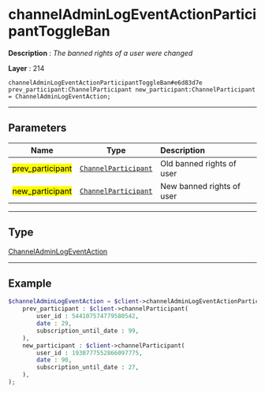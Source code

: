 # channelAdminLogEventActionParticipantToggleBan

**Description** : *The banned rights of a user were changed*

**Layer** : 214

```tl
channelAdminLogEventActionParticipantToggleBan#e6d83d7e prev_participant:ChannelParticipant new_participant:ChannelParticipant = ChannelAdminLogEventAction;
```

---

## Parameters

| Name | Type | Description |
| :---: | :---: | :--- |
| <mark>prev_participant</mark> | [`ChannelParticipant`](type/ChannelParticipant) | Old banned rights of user |
| <mark>new_participant</mark> | [`ChannelParticipant`](type/ChannelParticipant) | New banned rights of user |

---

## Type

[ChannelAdminLogEventAction](type/ChannelAdminLogEventAction)

---

## Example

```php
$channelAdminLogEventAction = $client->channelAdminLogEventActionParticipantToggleBan(
	prev_participant : $client->channelParticipant(
		user_id : 544107574779580542,
		date : 29,
		subscription_until_date : 99,
	),
	new_participant : $client->channelParticipant(
		user_id : 1938777552866097775,
		date : 90,
		subscription_until_date : 27,
	),
);
```